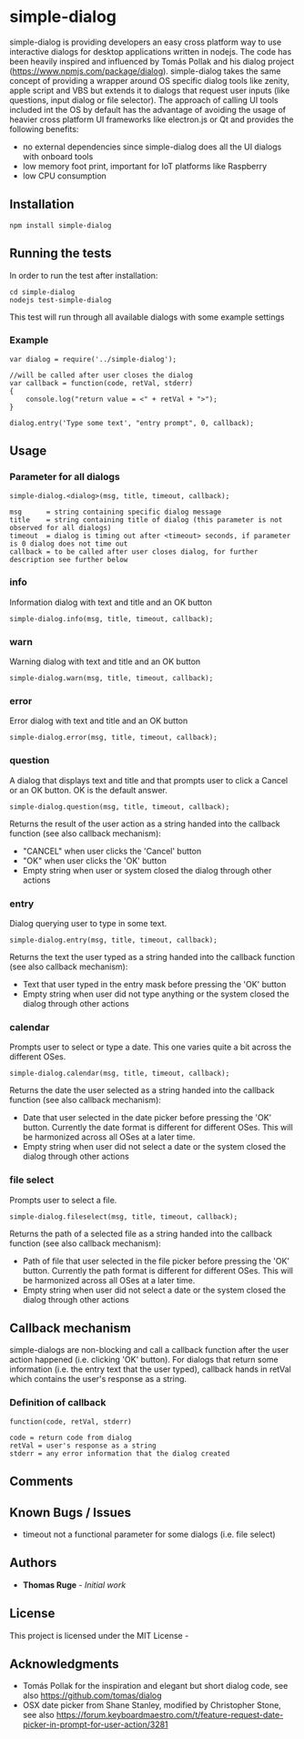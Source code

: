 # simple-dialog

simple-dialog is providing developers an easy cross platform way to use interactive dialogs for desktop applications written in nodejs. The code has been heavily inspired and influenced by Tomás Pollak and his dialog project (https://www.npmjs.com/package/dialog). simple-dialog takes the same concept of providing a wrapper around OS specific dialog tools like zenity, apple script and VBS but extends it to dialogs that request user inputs (like questions, input dialog or file selector). The approach of calling UI tools included int the OS by default has the advantage of avoiding the usage of heavier cross platform UI frameworks like electron.js or Qt and provides the following benefits:

* no external dependencies since simple-dialog does all the UI dialogs with onboard tools
* low memory foot print, important for IoT platforms like Raspberry
* low CPU consumption 

## Installation

```
npm install simple-dialog
```

## Running the tests

In order to run the test after installation:

```
cd simple-dialog
nodejs test-simple-dialog
```

This test will run through all available dialogs with some example settings

### Example 

```
var dialog = require('../simple-dialog');

//will be called after user closes the dialog
var callback = function(code, retVal, stderr)
{
	console.log("return value = <" + retVal + ">");
}

dialog.entry('Type some text', "entry prompt", 0, callback);
```
## Usage

### Parameter for all dialogs
```
simple-dialog.<dialog>(msg, title, timeout, callback);

msg      = string containing specific dialog message
title    = string containing title of dialog (this parameter is not observed for all dialogs)
timeout  = dialog is timing out after <timeout> seconds, if parameter is 0 dialog does not time out
callback = to be called after user closes dialog, for further description see further below
```

### info

Information dialog with text and title and an OK button
```
simple-dialog.info(msg, title, timeout, callback);
```

### warn

Warning dialog with text and title and an OK button

```
simple-dialog.warn(msg, title, timeout, callback);
```

### error

Error dialog with text and title and an OK button
```
simple-dialog.error(msg, title, timeout, callback);
```

### question

A dialog that displays text and title and that prompts user to click a Cancel or an OK button. OK is the default answer. 

```
simple-dialog.question(msg, title, timeout, callback);
```

Returns the result of the user action as a string handed into the callback function (see also callback mechanism):
* "CANCEL" when user clicks the 'Cancel' button
* "OK" when user clicks the 'OK' button
* Empty string when user or system closed the dialog through other actions

### entry

Dialog querying user to type in some text.

```
simple-dialog.entry(msg, title, timeout, callback);
```

Returns the text the user typed as a string handed into the callback function (see also callback mechanism):
* Text that user typed in the entry mask before pressing the 'OK' button
* Empty string when user did not type anything or the system closed the dialog through other actions

### calendar

Prompts user to select or type a date. This one varies quite a bit across the different OSes.

```
simple-dialog.calendar(msg, title, timeout, callback);
```

Returns the date the user selected as a string handed into the callback function (see also callback mechanism):
* Date that user selected in the date picker before pressing the 'OK' button. Currently the date format is different for different OSes. This will be harmonized across all OSes at a later time.
* Empty string when user did not select a date or the system closed the dialog through other actions


### file select

Prompts user to select a file. 

```
simple-dialog.fileselect(msg, title, timeout, callback);
```

Returns the path of a selected file as a string handed into the callback function (see also callback mechanism):
* Path of file that user selected in the file picker before pressing the 'OK' button. Currently the path format is different for different OSes. This will be harmonized across all OSes at a later time.
* Empty string when user did not select a date or the system closed the dialog through other actions

## Callback mechanism

simple-dialogs are non-blocking and call a callback function after the user action happened (i.e. clicking 'OK' button). For dialogs that return some information (i.e. the entry text that the user typed), callback hands in retVal which contains the user's response as a string.

### Definition of callback
```
function(code, retVal, stderr)

code = return code from dialog 
retVal = user's response as a string
stderr = any error information that the dialog created
```

## Comments

## Known Bugs / Issues

* timeout not a functional parameter for some dialogs (i.e. file select) 

## Authors

* **Thomas Ruge** - *Initial work*

## License

This project is licensed under the MIT License -

## Acknowledgments

* Tomás Pollak for the inspiration and elegant but short dialog code, see also https://github.com/tomas/dialog
* OSX date picker from Shane Stanley, modified by Christopher Stone, see also https://forum.keyboardmaestro.com/t/feature-request-date-picker-in-prompt-for-user-action/3281


